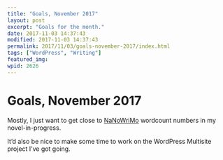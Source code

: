 ```yaml
---
title: "Goals, November 2017"
layout: post
excerpt: "Goals for the month."
date: 2017-11-03 14:37:43
modified: 2017-11-03 14:37:43
permalink: 2017/11/03/goals-november-2017/index.html
tags: ["WordPress", "Writing"]
featured_img: 
wpid: 2626
---
```


# Goals, November 2017

Mostly, I just want to get close to [NaNoWriMo](https://www.nanowrimo.org/) wordcount numbers in my novel-in-progress.

It’d also be nice to make some time to work on the WordPress Multisite project I’ve got going.